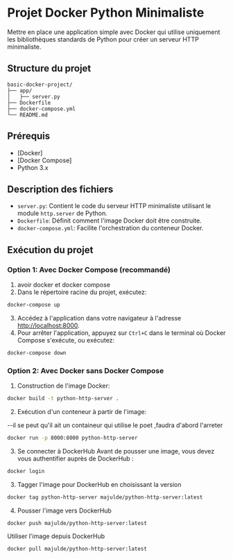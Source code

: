 # Projet Docker Python Minimaliste

Mettre en place une application simple avec Docker qui utilise uniquement les bibliothèques 
standards de Python pour créer un serveur HTTP minimaliste.

## Structure du projet

```
basic-docker-project/
├── app/
│   ├── server.py
├── Dockerfile
├── docker-compose.yml
└── README.md
```

## Prérequis

- [Docker]
- [Docker Compose]
- Python 3.x 

## Description des fichiers

- `server.py`: Contient le code du serveur HTTP minimaliste utilisant le module `http.server` de Python.
- `Dockerfile`: Définit comment l'image Docker doit être construite.
- `docker-compose.yml`: Facilite l'orchestration du conteneur Docker.

## Exécution du projet

### Option 1: Avec Docker Compose (recommandé)

1. avoir docker et docker compose
2. Dans le répertoire racine du projet, exécutez:

```bash
docker-compose up
```

3. Accédez à l'application dans votre navigateur à l'adresse [http://localhost:8000](http://localhost:8000).
4. Pour arrêter l'application, appuyez sur `Ctrl+C` dans le terminal où Docker Compose s'exécute, ou exécutez:

```bash
docker-compose down
```

### Option 2: Avec Docker sans Docker Compose

1. Construction de l'image Docker:

```bash
docker build -t python-http-server .
```

2. Exécution d'un conteneur à partir de l'image:

--il se peut qu'il ait un containeur qui utilise le poet ,faudra d'abord l'arreter
```bash
docker run -p 8000:8000 python-http-server
```

3. Se connecter à DockerHub
Avant de pousser une image, vous devez vous authentifier auprès de DockerHub :
```bash 
docker login
```

3. Tagger l'image pour DockerHub en choisissant la version
```bash
docker tag python-http-server majulde/python-http-server:latest
```
4. Pousser l'image vers DockerHub
```bash
docker push majulde/python-http-server:latest
```
Utiliser l'image depuis DockerHub
```bash 
docker pull majulde/python-http-server:latest